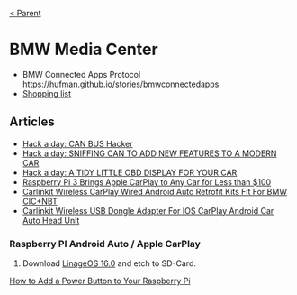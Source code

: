 [< Parent](../Readme.md)

# BMW Media Center

- BMW Connected Apps Protocol <https://hufman.github.io/stories/bmwconnectedapps>
- [Shopping list](ShoppingList.md)

## Articles

- [Hack a day: CAN BUS Hacker](https://hackaday.io/project/161745-can-bus-hacker)
- [Hack a day: SNIFFING CAN TO ADD NEW FEATURES TO A MODERN CAR](https://hackaday.com/2019/05/09/sniffing-can-to-add-new-features-to-a-modern-car/)
- [Hack a day: A TIDY LITTLE OBD DISPLAY FOR YOUR CAR](https://hackaday.com/2020/04/13/a-tidy-little-obd-display-for-your-car/)
- [Raspberry Pi 3 Brings Apple CarPlay to Any Car for Less than $100](https://www.autoevolution.com/news/raspberry-pi-3-brings-apple-carplay-to-any-car-for-less-than-100-141258.html)
- [Carlinkit Wireless CarPlay Wired Android Auto Retrofit Kits Fit For BMW CIC+NBT](https://www.ebay.com/itm/Carlinkit-Wireless-CarPlay-Wired-Android-Auto-Retrofit-Kits-Fit-For-BMW-CIC-NBT/392806966802?hash=item5b751ea612:g:m3QAAOSwZ1ZexeUk)
- [Carlinkit Wireless USB Dongle Adapter For IOS CarPlay Android Car Auto Head Unit](https://www.ebay.com/itm/Carlinkit-Wireless-USB-Dongle-Adapter-For-IOS-CarPlay-Android-Car-Auto-Head-Unit/392316806386?epid=6033518756&hash=item5b57e764f2:g:WOEAAOSwKY9eX3AQ)

### Raspberry PI Android Auto / Apple CarPlay

1. Download [LinageOS 16.0](https://konstakang.com/devices/rpi4/) and etch to SD-Card.

[How to Add a Power Button to Your Raspberry Pi](https://howchoo.com/g/mwnlytk3zmm/how-to-add-a-power-button-to-your-raspberry-pi)

